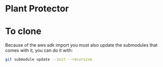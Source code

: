 # Plant Protector


# To clone
Because of the aws sdk import you must also update the submodules that comes with it, you can do it with:
``` bash
git submodule update --init --recursive
```
